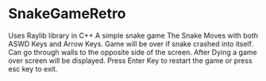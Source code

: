 # SnakeGameRetro
Uses Raylib library in C++
A simple snake game
The Snake Moves with both ASWD Keys and Arrow Keys.
Game will be over if snake crashed into itself.
Can go through walls to the opposite side of the screen.
After Dying a game over screen will be displayed. Press Enter Key to restart the game or press esc key to exit.
